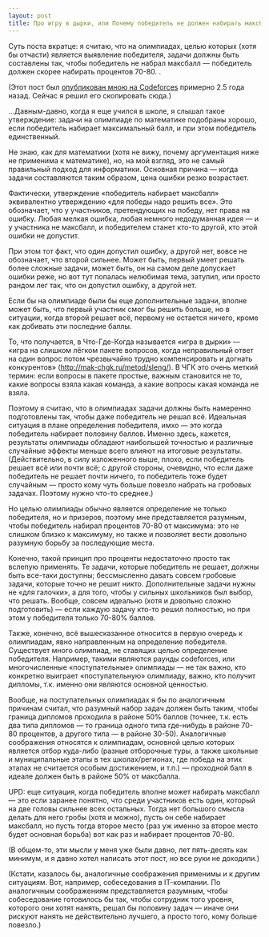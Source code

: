 ```yaml
---
layout: post
title: Про игру в дырки, или Почему победитель не должен набирать максбалл
---
```


Суть поста вкратце: я считаю, что на олимпиадах, целью которых (хотя бы отчасти) является выявление победителя, задачи должны быть составлены так, чтобы победитель не набрал максбалл — победитель должен скорее набирать процентов 70-80. .

(Этот пост был [опубликован мною на Codeforces](http://codeforces.com/blog/entry/43459) примерно 2.5 года назад. Сейчас я решил его скопировать сюда.)

...Давным-давно, когда я еще учился в школе, я слышал такое утверждение: задачи на олимпиаде по математике подобраны хорошо, если победитель набирает максимальный балл, и при этом победитель единственный.

Не знаю, как для математики (хотя не вижу, почему аргументация ниже не применима к математике), но, на мой взгляд, это не самый правильный подход для информатики. Основная причина — когда задачи составляются таким образом, цена ошибки резко возрастает.

Фактически, утверждение «победитель набирает максбалл» эквивалентно утверждению «для победы надо решить все». Это обозначает, что у участников, претендующих на победу, нет права на ошибку. Любая мелкая ошибка, любая немного недодуманная идея — и у участника не максбалл, и победителем станет кто-то другой, кто этой ошибки не допустит.

При этом тот факт, что один допустил ошибку, а другой нет, вовсе не обозначает, что второй сильнее. Может быть, первый умеет решать более сложные задачи, может быть, он на самом деле допускает ошибки реже, но вот тут попалась нелюбимая тема, затупил, или просто рандом лег так, что он допустил ошибку, а другой нет.

Если бы на олимпиаде были бы еще дополнительные задачи, вполне может быть, что первый участник смог бы решить больше, но в ситуации, когда второй решает всё, первому не остается ничего, кроме как добивать эти последние баллы.

То, что получается, в Что-Где-Когда называется «игра в дырки» — «игра на слишком лёгком пакете вопросов, когда неправильный ответ на один вопрос потом чрезвычайно трудно компенсировать и догнать конкурентов» (http://mak-chgk.ru/metod/sleng/). В ЧГК это очень меткий термин: если вопросы в пакете простые, важным становится не то, какие вопросы взяла какая команда, а какие вопросы какая команда не взяла.

Поэтому я считаю, что в олимпиадах задачи должны быть намеренно подготовлены так, чтобы даже победитель не решал всё. Идеальная ситуация в плане определения победителя, имхо — это когда победитель набирает половину баллов. Именно здесь, кажется, результаты олимпиады обладают наибольшей точностью и различные случайные эффекты меньше всего влияют на итоговые результаты. (Действительно, в силу изложенного выше, плохо, если победитель решает всё или почти всё; с другой стороны, очевидно, что если даже победитель не решает почти ничего, то победитель тоже будет случайным — просто кому чуть больше повезло набрать на гробовых задачах. Поэтому нужно что-то среднее.)

Но целью олимпиады обычно является определение не только победителя, но и призеров, поэтому мне представляется разумным, чтобы победитель набирал процентов 70-80 от максимума: это не слишком близко к максимуму, но также и позволяет вести довольно разумную борьбу за последующие места.

Конечно, такой принцип про проценты недостаточно просто так вслепую применять. Те задачи, которые победитель не решает, должны быть все-таки доступны; бессмысленно давать совсем гробовые задачи, которые точно не решит никто. Дополнительные задачи нужны не «для галочки», а для того, чтобы у сильных школьников был выбор, что решать. Вообще, совсем идеально (хотя и довольно сложно подготовить) — если каждую задачу кто-то решил полностью, но при этом у победителя только 70-80% баллов.

Также, конечно, всё вышесказанное относится в первую очередь к олимпиадам, явно направленным на определение победителя. Существует много олимпиад, не ставящих целью определение победителя. Например, такими являются раунды codeforces, или многочисленные «поступательные» олимпиады — не так важно, кто конкретно выиграет «поступательную» олимпиаду, важно, кто получит дипломы, т.к. именно они являются основной ценностью.

Вообще, на поступательных олимпиадах я бы по аналогичным причинам считал, что разумный набор задач должен быть таким, чтобы граница дипломов проходила в районе 50% баллов (точнее, т.к. есть два типа дипломов — то граница одного типа где-нибудь в районе 70-80 процентов, а другого типа — в районе 30-50). Аналогичные соображения относятся к олимпиадам, основной целью которых является отбор куда-либо (разные отборочные туры, а также школьные и муниципальные этапы в тех школах/регионах, где победа на этих этапах не считается особым достижением, и т.п.) — проходной балл в идеале должен быть в районе 50% от максбалла.

UPD: еще ситуация, когда победитель вполне может набирать максбалл — это если заранее понятно, что среди участников есть один, который на две головы сильнее всех остальных. Тогда нет большого смысла делать для него гробы (хотя и можно), пусть он себе набирает максбалл, но пусть тогда второе место (раз уж именно за второе место будет основная борьба) вот как раз и набирает процентов 70-80.

(В общем-то, эти мысли у меня уже были давно, лет пять-десять как минимум, и я давно хотел написать этот пост, но все руки не доходили.)

(Кстати, казалось бы, аналогичные соображения применимы и к другим ситуациям. Вот, например, собеседования в IT-компании. По аналогичным соображениям представляется разумным, чтобы собеседование готовилось бы так, чтобы сотрудник того уровня, которого они хотят нанять, решал бы половину задач — иначе они рискуют нанять не действительно лучшего, а просто того, кому больше повезло.)
